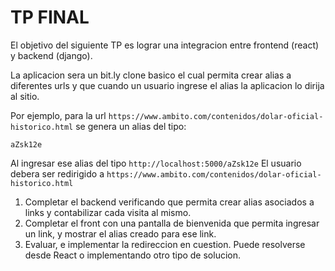 # TP FINAL

El objetivo del siguiente TP es lograr una integracion entre frontend (react) y backend (django). 

La aplicacion sera un bit.ly clone basico el cual permita crear alias a diferentes urls y que cuando un usuario ingrese el alias
la aplicacion lo dirija al sitio. 

Por ejemplo, para la url `https://www.ambito.com/contenidos/dolar-oficial-historico.html` se genera un alias del tipo:

`aZsk12e`

Al ingresar ese alias del tipo `http://localhost:5000/aZsk12e`
El usuario debera ser redirigido a `https://www.ambito.com/contenidos/dolar-oficial-historico.html`


1. Completar el backend verificando que permita crear alias asociados a links y contabilizar cada visita al mismo.
2. Completar el front con una pantalla de bienvenida que permita ingresar un link, y mostrar el alias creado para ese link. 
3. Evaluar, e implementar la redireccion en cuestion. Puede resolverse desde React o implementando otro tipo de solucion.